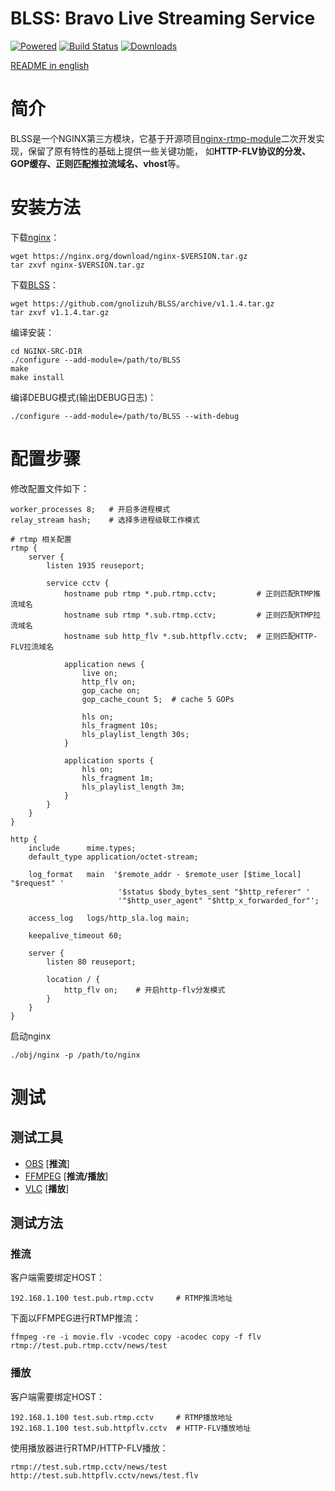 
BLSS: Bravo Live Streaming Service 
======================================

[![Powered][1]][2] [![Build Status][3]][4] [![Downloads][5]][6]

[1]: https://img.shields.io/badge/nginx--rtmp--module-Powered-blue.svg
[2]: https://github.com/arut/nginx-rtmp-module
[3]: https://travis-ci.org/gnolizuh/BLSS.svg?branch=master
[4]: https://travis-ci.org/gnolizuh/BLSS
[5]: https://img.shields.io/github/downloads/atom/atom/total.svg
[6]: https://github.com/gnolizuh/BLSS/releases

[README in english](https://github.com/gnolizuh/BLSS/blob/master/README.md) 

# 简介

BLSS是一个NGINX第三方模块，它基于开源项目[nginx-rtmp-module](https://github.com/arut/nginx-rtmp-module)二次开发实现，保留了原有特性的基础上提供一些关键功能，
如**HTTP-FLV协议的分发、GOP缓存、正则匹配推拉流域名、vhost**等。

# 安装方法

下载[nginx](https://nginx.org/)：

    wget https://nginx.org/download/nginx-$VERSION.tar.gz
    tar zxvf nginx-$VERSION.tar.gz

下载[BLSS](https://github.com/gnolizuh/BLSS/releases)：

    wget https://github.com/gnolizuh/BLSS/archive/v1.1.4.tar.gz
    tar zxvf v1.1.4.tar.gz

编译安装：

    cd NGINX-SRC-DIR
    ./configure --add-module=/path/to/BLSS
    make
    make install

编译DEBUG模式(输出DEBUG日志)：

    ./configure --add-module=/path/to/BLSS --with-debug

# 配置步骤

修改配置文件如下：

    worker_processes 8;   # 开启多进程模式
    relay_stream hash;    # 选择多进程级联工作模式

    # rtmp 相关配置
    rtmp {
        server {
            listen 1935 reuseport;

            service cctv {
                hostname pub rtmp *.pub.rtmp.cctv;         # 正则匹配RTMP推流域名
                hostname sub rtmp *.sub.rtmp.cctv;         # 正则匹配RTMP拉流域名
                hostname sub http_flv *.sub.httpflv.cctv;  # 正则匹配HTTP-FLV拉流域名

                application news {
                    live on;
                    http_flv on;
                    gop_cache on;
                    gop_cache_count 5;  # cache 5 GOPs

                    hls on;
                    hls_fragment 10s;
                    hls_playlist_length 30s;
                }

                application sports {
                    hls on;
                    hls_fragment 1m;
                    hls_playlist_length 3m;
                }
            }
        }
    }
    
    http {
        include      mime.types;
        default_type application/octet-stream;

        log_format   main  '$remote_addr - $remote_user [$time_local] "$request" '
                            '$status $body_bytes_sent "$http_referer" '
                            '"$http_user_agent" "$http_x_forwarded_for"';

        access_log   logs/http_sla.log main;

        keepalive_timeout 60;

        server {
            listen 80 reuseport;

            location / {
                http_flv on;    # 开启http-flv分发模式
            }
        }
    }

启动nginx

    ./obj/nginx -p /path/to/nginx

# 测试

## 测试工具

- [OBS](https://obsproject.com/) [**推流**]
- [FFMPEG](https://ffmpeg.org/) [**推流/播放**]
- [VLC](http://www.videolan.org/vlc/) [**播放**]

## 测试方法

### 推流

客户端需要绑定HOST：

    192.168.1.100 test.pub.rtmp.cctv     # RTMP推流地址

下面以FFMPEG进行RTMP推流：

    ffmpeg -re -i movie.flv -vcodec copy -acodec copy -f flv rtmp://test.pub.rtmp.cctv/news/test

### 播放

客户端需要绑定HOST：

    192.168.1.100 test.sub.rtmp.cctv     # RTMP播放地址
    192.168.1.100 test.sub.httpflv.cctv  # HTTP-FLV播放地址

使用播放器进行RTMP/HTTP-FLV播放：

    rtmp://test.sub.rtmp.cctv/news/test
    http://test.sub.httpflv.cctv/news/test.flv
